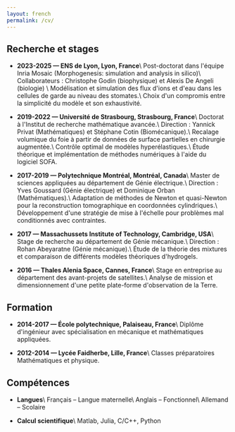 ```yaml
---
layout: french
permalink: /cv/
---
```


## Recherche et stages

- **2023-2025 &mdash; ENS de Lyon, Lyon, France**\\
  Post-doctorat dans l'équipe Inria Mosaic (Morphogenesis: simulation and
  analysis in silico)\\
  Collaborateurs : Christophe Godin (biophysique) et Alexis De Angeli
  (biologie) \\
  Modélisation et simulation des flux d'ions et d'eau dans les cellules de
  garde au niveau des stomates.\\
  Choix d'un compromis entre la simplicité du modèle et son exhaustivité.

- **2019-2022 &mdash; Université de Strasbourg, Strasbourg, France**\\
  Doctorat à l'Institut de recherche mathématique avancée.\\
  Direction : Yannick Privat (Mathématiques) et Stéphane Cotin (Biomécanique).\\
  Recalage volumique du foie à partir de données de surface partielles en
  chirurgie augmentée.\\
  Contrôle optimal de modèles hyperélastiques.\\
  Étude théorique et implémentation de méthodes numériques à l'aide du logiciel
  SOFA.

- **2017-2019 &mdash; Polytechnique Montréal, Montréal, Canada**\\
  Master de sciences appliquées au département de Génie électrique.\\
  Direction : Yves Goussard (Génie électrique) et Dominique Orban 
  (Mathématiques).\\
  Adaptation de méthodes de Newton et quasi-Newton pour la reconstruction
  tomographique en coordonnées cylindriques.\\
  Développement d'une stratégie de mise à l'échelle pour problèmes mal
  conditionnés avec contraintes.

- **2017 &mdash; Massachussets Institute of Technology, Cambridge, USA**\\
  Stage de recherche au département de Génie mécanique.\\
  Direction : Rohan Abeyaratne (Génie mécanique).\\
  Étude de la théorie des mixtures et comparaison de différents modèles
  théoriques d'hydrogels.

- **2016 &mdash; Thales Alenia Space, Cannes, France**\\
  Stage en entreprise au département des avant-projets de satellites.\\
  Analyse de mission et dimensionnement d'une petite plate-forme 
  d'observation de la Terre.

## Formation

- **2014-2017 &mdash; École polytechnique, Palaiseau, France**\\
  Diplôme d'ingénieur avec spécialisation en mécanique et mathématiques appliquées.

- **2012-2014 &mdash; Lycée Faidherbe, Lille, France**\\
  Classes préparatoires Mathématiques et physique.

## Compétences

- **Langues**\\
  Français &ndash; Langue maternelle\\
  Anglais  &ndash; Fonctionnel\\
  Allemand &ndash; Scolaire

- **Calcul scientifique**\\
  Matlab, Julia, C/C++, Python

